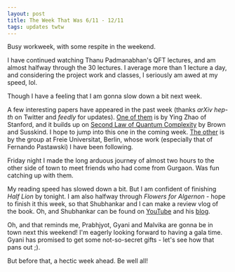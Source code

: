 ```yaml
---
layout: post
title: The Week That Was 6/11 - 12/11
tags: updates twtw
---
```


Busy workweek, with some respite in the weekend.

I have continued watching Thanu Padmanabhan's QFT lectures, and am almost halfway through the 30 lectures. I average more than 1 lecture a day, and considering the project work and classes, I seriously am awed at my speed, lol. 

Though I have a feeling that I am gonna slow down a bit next week.

A few interesting papers have appeared in the past week (thanks _arXiv hep-th_ on Twitter and _feedly_ for updates). [One of them](https://arxiv.org/abs/1711.03125) is by Ying Zhao of Stanford, and it builds up on [Second Law of Quantum Complexity](https://arxiv.org/abs/1701.01107) by Brown and Susskind. I hope to jump into this one in the coming week. [The other](https://arxiv.org/abs/1711.03109) is by the group at Freie Universitat, Berlin, whose work (especially that of Fernando Pastawski) I have been following.

Friday night I made the long arduous journey of almost two hours to the other side of town to meet friends who had come from Gurgaon. Was fun catching up with them. 

My reading speed has slowed down a bit. But I am confident of finishing _Half Lion_ by tonight. I am also halfway through _Flowers for Algernon_ - hope to finish it this week, so that Shubhankar and I can make a review vlog of the book. Oh, and Shubhankar can be found on [YouTube](https://www.youtube.com/user/garibaldi1001) and his [blog](https://shubh24.github.io).

Oh, and that reminds me, Prabhjyot, Gyani and Malvika are gonna be in town next this weekend! I'm eagerly looking forward to having a gala time. Gyani has promised to get some not-so-secret gifts - let's see how that pans out ;).

But before that, a hectic week ahead. Be well all!